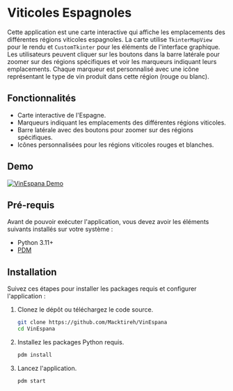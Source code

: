 # Viticoles Espagnoles

Cette application est une carte interactive qui affiche les emplacements des différentes régions viticoles espagnoles. La carte utilise `TkinterMapView` pour le rendu et `CustomTkinter` pour les éléments de l'interface graphique. Les utilisateurs peuvent cliquer sur les boutons dans la barre latérale pour zoomer sur des régions spécifiques et voir les marqueurs indiquant leurs emplacements. Chaque marqueur est personnalisé avec une icône représentant le type de vin produit dans cette région (rouge ou blanc).


## Fonctionnalités

- Carte interactive de l'Espagne.
- Marqueurs indiquant les emplacements des différentes régions viticoles.
- Barre latérale avec des boutons pour zoomer sur des régions spécifiques.
- Icônes personnalisées pour les régions viticoles rouges et blanches.


## Demo

[![VinEspana Demo](./assets/demo/demo.gif)](./assets/demo/demo.gif)


## Pré-requis

Avant de pouvoir exécuter l'application, vous devez avoir les éléments suivants installés sur votre système :

- Python 3.11+
- [PDM](https://pdm-project.org/)


## Installation

Suivez ces étapes pour installer les packages requis et configurer l'application :

1. Clonez le dépôt ou téléchargez le code source.
   
   ```bash
   git clone https://github.com/Macktireh/VinEspana
   cd VinEspana
   ```

2. Installez les packages Python requis.

   ```bash
   pdm install
   ```

3. Lancez l'application.

   ```bash
   pdm start
   ```
